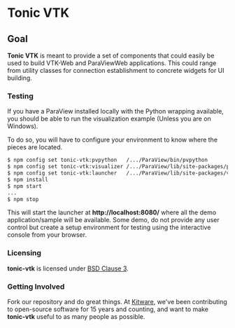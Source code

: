 # Tonic VTK

## Goal

__Tonic VTK__ is meant to provide a set of components that could easily be used
to build VTK-Web and ParaViewWeb applications. This could range from utility
classes for connection establishment to concrete widgets for UI building.

### Testing

If you have a ParaView installed locally with the Python wrapping available,
you should be able to run the visualization example (Unless you are on Windows).

To do so, you will have to configure your environment to know where the pieces
are located.

```sh
$ npm config set tonic-vtk:pvpython   /.../ParaView/bin/pvpython
$ npm config set tonic-vtk:visualizer /.../ParaView/lib/site-packages/paraview/web/pv_web_visualizer.py
$ npm config set tonic-vtk:launcher   /.../ParaView/lib/site-packages/vtk/web/launcher.py
$ npm install
$ npm start
...
$ npm stop
```

This will start the launcher at __http://localhost:8080/__ where all the demo
application/sample will be available. Some demo, do not provide any user control
but create a setup environment for testing using the interactive console from
your browser.

### Licensing

**tonic-vtk** is licensed under [BSD Clause 3](LICENSE).

### Getting Involved

Fork our repository and do great things. At [Kitware](http://www.kitware.com),
we've been contributing to open-source software for 15 years and counting, and
want to make **tonic-vtk** useful to as many people as possible.
